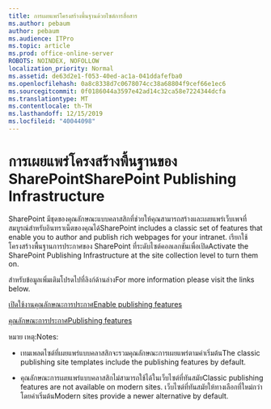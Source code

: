 ```yaml
---
title: การเผยแพร่โครงสร้างพื้นฐานด้วยไซต์การสื่อสาร
ms.author: pebaum
author: pebaum
ms.audience: ITPro
ms.topic: article
ms.prod: office-online-server
ROBOTS: NOINDEX, NOFOLLOW
localization_priority: Normal
ms.assetid: de63d2e1-f053-40ed-ac1a-041ddafefba0
ms.openlocfilehash: 0a8c8338d7c0678074cc38a68804f9cef66e1ec6
ms.sourcegitcommit: 0f0186044a3597e42ad14c32ca58e7224344dcfa
ms.translationtype: MT
ms.contentlocale: th-TH
ms.lasthandoff: 12/15/2019
ms.locfileid: "40044098"
---
```

# <a name="sharepoint-publishing-infrastructure"></a><span data-ttu-id="afc95-102">การเผยแพร่โครงสร้างพื้นฐานของ SharePoint</span><span class="sxs-lookup"><span data-stu-id="afc95-102">SharePoint Publishing Infrastructure</span></span>


<span data-ttu-id="afc95-103">SharePoint มีชุดของคุณลักษณะแบบคลาสสิกที่ช่วยให้คุณสามารถสร้างและเผยแพร่เว็บเพจที่สมบูรณ์สำหรับอินทราเน็ตของคุณได้</span><span class="sxs-lookup"><span data-stu-id="afc95-103">SharePoint includes a classic set of features that enable you to author and publish rich webpages for your intranet.</span></span> <span data-ttu-id="afc95-104">เรียกใช้โครงสร้างพื้นฐานการประกาศของ SharePoint ที่ระดับไซต์คอลเลกชันเพื่อเปิด</span><span class="sxs-lookup"><span data-stu-id="afc95-104">Activate the SharePoint Publishing Infrastructure at the site collection level to turn them on.</span></span>

<span data-ttu-id="afc95-105">สำหรับข้อมูลเพิ่มเติมโปรดไปที่ลิงก์ด้านล่าง</span><span class="sxs-lookup"><span data-stu-id="afc95-105">For more information please visit the links below.</span></span>

[<span data-ttu-id="afc95-106">เปิดใช้งานคุณลักษณะการประกาศ</span><span class="sxs-lookup"><span data-stu-id="afc95-106">Enable publishing features</span></span>](https://support.office.com/article/Enable-publishing-features-479677A6-8B33-4AC7-907D-071C1C7E4518)

[<span data-ttu-id="afc95-107">คุณลักษณะการประกาศ</span><span class="sxs-lookup"><span data-stu-id="afc95-107">Publishing features</span></span>](https://support.office.com/article/Features-enabled-in-a-SharePoint-Online-publishing-site-3AB3810C-3C2C-4361-9D0E-0CBE666EA0B0?wt.mc_id=O365_Portal_MMaven#__toc336865553)

<span data-ttu-id="afc95-108">หมาย เหตุ:</span><span class="sxs-lookup"><span data-stu-id="afc95-108">Notes:</span></span>

- <span data-ttu-id="afc95-109">เทมเพลตไซต์ที่เผยแพร่แบบคลาสสิกจะรวมคุณลักษณะการเผยแพร่ตามค่าเริ่มต้น</span><span class="sxs-lookup"><span data-stu-id="afc95-109">The classic publishing site templates include the publishing features by default.</span></span>

- <span data-ttu-id="afc95-110">คุณลักษณะการเผยแพร่แบบคลาสสิกไม่สามารถใช้ได้ในเว็บไซต์ที่ทันสมัย</span><span class="sxs-lookup"><span data-stu-id="afc95-110">Classic publishing features are not available on modern sites.</span></span> <span data-ttu-id="afc95-111">เว็บไซต์ที่ทันสมัยให้ทางเลือกที่ใหม่กว่าโดยค่าเริ่มต้น</span><span class="sxs-lookup"><span data-stu-id="afc95-111">Modern sites provide a newer alternative by default.</span></span>

